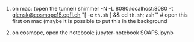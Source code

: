 1) on mac: (open the tunnel)
shimmer -N -L 8080:localhost:8080 -t glensk@cosmopc15.epfl.ch   "[ -e `th.sh` ] &&
cd `th.sh`; zsh"'  # open this first on mac (maybe it is possible to put this in
the background

2) on cosmopc, open the notebook:
jupyter-notebook SOAPS.ipynb
